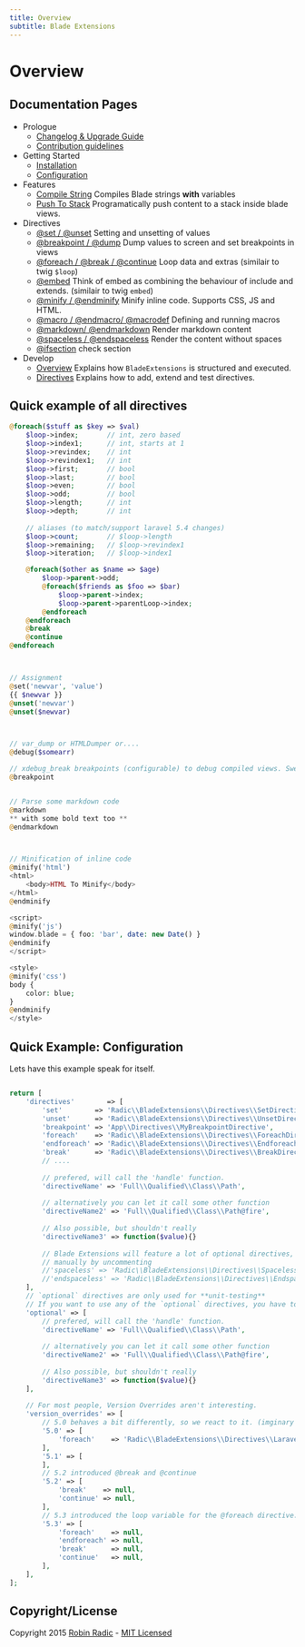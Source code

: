 ```yaml
---
title: Overview
subtitle: Blade Extensions 
---
```

# Overview

## Documentation Pages

- Prologue
  - [Changelog & Upgrade Guide](prologue/changelog-upgrade-guide.md)
  - [Contribution guidelines](prologue/changelog-upgrade-guide.md)
- Getting Started
  - [Installation](getting-started/installation.md)
  - [Configuration](getting-started/configuration.md)
- Features
  - [Compile String](features/compile-string.md) Compiles Blade strings **with** variables
  - [Push To Stack](features/push-to-stack.md) Programatically push content to a stack inside blade views. 
- Directives  
  - [@set / @unset](directives/set-unset.md) Setting and unsetting of values
  - [@breakpoint / @dump](directives/breakpoint-dump.md) Dump values to screen and set breakpoints in views
  - [@foreach / @break / @continue](directives/foreach-break-continue.md) Loop data and extras (similair to twig `$loop`)
  - [@embed](directives/embed.md) Think of embed as combining the behaviour of include and extends. (similair to twig `embed`)
  - [@minify / @endminify](directives/minify.md)  Minify inline code. Supports CSS, JS and HTML.
  - [@macro / @endmacro/ @macrodef](directives/macro.md) Defining and running macros
  - [@markdown/ @endmarkdown](directives/markdown.md) Render markdown content
  - [@spaceless / @endspaceless](directives/spaceless.md) Render the content without spaces
  - [@ifsection](directives/ifsection.md) check section
- Develop
  - [Overview](develop/overview.md) Explains how `BladeExtensions` is structured and executed. 
  - [Directives](develop/directives.md) Explains how to add, extend and test directives.
  
   

## Quick example of all directives
```php
@foreach($stuff as $key => $val)
    $loop->index;       // int, zero based
    $loop->index1;      // int, starts at 1
    $loop->revindex;    // int
    $loop->revindex1;   // int
    $loop->first;       // bool
    $loop->last;        // bool
    $loop->even;        // bool
    $loop->odd;         // bool
    $loop->length;      // int
    $loop->depth;       // int
    
    // aliases (to match/support laravel 5.4 changes)
    $loop->count;       // $loop->length
    $loop->remaining;   // $loop->revindex1
    $loop->iteration;   // $loop->index1

    @foreach($other as $name => $age)
        $loop->parent->odd;
        @foreach($friends as $foo => $bar)
            $loop->parent->index;
            $loop->parent->parentLoop->index;
        @endforeach
    @endforeach  
    @break
    @continue
@endforeach



// Assignment
@set('newvar', 'value')
{{ $newvar }}
@unset('newvar')
@unset($newvar)



// var_dump or HTMLDumper or....
@debug($somearr)

// xdebug_break breakpoints (configurable) to debug compiled views. Sweet? YES!
@breakpoint


// Parse some markdown code
@markdown
** with some bold text too **
@endmarkdown 



// Minification of inline code
@minify('html')
<html>
    <body>HTML To Minify</body>
</html>
@endminify

<script>
@minify('js')
window.blade = { foo: 'bar', date: new Date() }
@endminify
</script>

<style>
@minify('css')
body {
    color: blue;
}
@endminify
</style>
```

## Quick Example: Configuration
Lets have this example speak for itself. 
```php

return [
    'directives'        => [
        'set'        => 'Radic\\BladeExtensions\\Directives\\SetDirective',
        'unset'      => 'Radic\\BladeExtensions\\Directives\\UnsetDirective',
        'breakpoint' => 'App\\Directives\\MyBreakpointDirective',
        'foreach'    => 'Radic\\BladeExtensions\\Directives\\ForeachDirective',
        'endforeach' => 'Radic\\BladeExtensions\\Directives\\EndforeachDirective',
        'break'      => 'Radic\\BladeExtensions\\Directives\\BreakDirective',
        // ....
        
        // prefered, will call the 'handle' function. 
        'directiveName' => 'Full\\Qualified\\Class\\Path',
        
        // alternatively you can let it call some other function
        'directiveName2' => 'Full\\Qualified\\Class\\Path@fire',
        
        // Also possible, but shouldn't really 
        'directiveName3' => function($value){}
        
        // Blade Extensions will feature a lot of optional directives, you'd have to enable them
        // manually by uncommenting 
        //'spaceless' => 'Radic\\BladeExtensions\\Directives\\SpacelessDirective',
        //'endspaceless' => 'Radic\\BladeExtensions\\Directives\\EndspacelessDirective',
    ],
    // `optional` directives are only used for **unit-testing**
    // If you want to use any of the `optional` directives, you have to **manually copy/paste** them to `directives`.
    'optional' => [       
        // prefered, will call the 'handle' function. 
        'directiveName' => 'Full\\Qualified\\Class\\Path',
        
        // alternatively you can let it call some other function
        'directiveName2' => 'Full\\Qualified\\Class\\Path@fire',
        
        // Also possible, but shouldn't really 
        'directiveName3' => function($value){}        
    ],
    
    // For most people, Version Overrides aren't interesting.
    'version_overrides' => [
        // 5.0 behaves a bit differently, so we react to it. (imginary issue provided as example)
        '5.0' => [
            'foreach'    => 'Radic\\BladeExtensions\\Directives\\Laravel50\\ForeachDirective',
        ],
        '5.1' => [
        ],
        // 5.2 introduced @break and @continue
        '5.2' => [
            'break'    => null,
            'continue' => null,
        ],
        // 5.3 introduced the loop variable for the @foreach directive.
        '5.3' => [
            'foreach'    => null,
            'endforeach' => null,
            'break'      => null,
            'continue'   => null,
        ],
    ],
];
```

## Copyright/License
Copyright 2015 [Robin Radic](https://github.com/RobinRadic) - [MIT Licensed](http://radic.mit-license.org)
